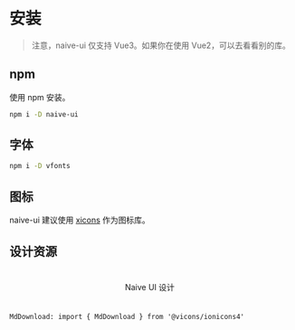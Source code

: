 <!--anchor:on-->

# 安装

> 注意，naive-ui 仅支持 Vue3。如果你在使用 Vue2，可以去看看别的库。

## npm

使用 npm 安装。

```bash
npm i -D naive-ui
```

## 字体

```bash
npm i -D vfonts
```

## 图标

naive-ui 建议使用 [xicons](https://www.xicons.org) 作为图标库。

## 设计资源

<n-card :content-style="{padding: 0}" style="width: 420px; max-width: 100%;">
  <template #cover>
    <img src="https://naive-ui.oss-accelerate.aliyuncs.com/naive-design.png">
  </template>
  <n-text
    tag="a"
    href="https://naive-ui.oss-accelerate.aliyuncs.com/NaiveUI-Design-Library%28Square-Corner%29.sketch" 
    download
    strong
    style="display: flex; align-items: center; justify-content: center; width: 100%; height: 64px; text-decoration: none;"
  >
    Naive UI 设计
    <n-icon :size="20" style="margin-left: 8px;">
      <MdDownload />
    </n-icon>
  </n-text>
</n-card>


```component
MdDownload: import { MdDownload } from '@vicons/ionicons4'
```
